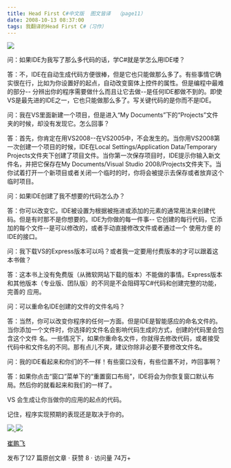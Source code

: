 ```yaml
---
title: Head First C#中文版  图文皆译  （page11）
date: 2008-10-13 08:37:00
tags: 我翻译的Head First C#（习作）
---
```

![](https://p-blog.csdn.net/images/p_blog_csdn_net/cuipengfei1/EntryImages/20081013/%E6%88%AA%E5%9B%BE00.jpg)

问：如果IDE为我写了那么多代码的话，学C#就是学怎么用IDE喽？

答：不，IDE在自动生成代码方便很棒，但是它也只能做那么多了。有些事情它确实很在行，比如为你设置好的起点，自动改变窗体上控件的属性。但是编程中最难的部分--
分辨出你的程序需要做什么而且让它去做--是任何IDE都做不到的。即使VS是最先进的IDE之一，它也只能做那么多了。写关键代码的是你而不是IDE。

问：我在VS里面新建一个项目，但是进入“My Documents”下的“Projects”文件夹的时候，却没有发现它。怎么回事？

答：首先，你肯定在用VS2008--在VS2005中，不会发生的。当你用VS2008第一次创建一个项目的时候，IDE在Local
Settings/Application Data/Temporary
Projects文件夹下创建了项目文件。当你第一次保存项目时，IDE提示你输入新文件名，并把它保存在My Documents/Visual Studio
2008/Projects文件夹下。当你试着打开一个新项目或者关闭一个临时的时，你将会被提示去保存或者放弃这个临时项目。

问：如果IDE创建了我不想要的代码怎么办？

答：你可以改变它。IDE被设置为根据被拖进或添加的元素的通常用法来创建代码。但是有时那不是你想要的。IDE为你做的每一件事--
它创建的每行代码，它添加的每个文件--是可以修改的，或者手动直接修改文件或者通过一个  使用方便  的IDE的接口。

问：我下载VS的Express版本可以吗？或者我一定要用付费版本的才可以跟着这本书做？

答：这本书上没有免费版（从微软网站下载的版本）不能做的事情。Express版本和其他版本（专业版、团队版）的不同是不会阻碍写C#代码和创建完整的功能，完善的
应用。

问：可以重命名IDE创建的文件的文件名吗？

答：当然，你可以改变你程序的任何一方面。但是IDE是智能感应的命名文件的。当你添加一个文件时，你选择的文件名会影响代码生成的方式，创建的代码里会包含这个文件
名。一些情况下，如果你重命名文件，你就得去修改代码，或者接受代码中和文件名的不同。那有点儿不爽，建议你除非必要不要修改文件名。

问：我的IDE看起来和你们的不一样！有些窗口没有，有些位置不对，咋回事啊？

答：如果你点击“窗口”菜单下的“重置窗口布局”，IDE将会为你恢复窗口默认布局。然后你的就看起来和我们的一样了。

VS  会生成让你当做你的应用的起点的代码。

记住，程序实现预期的表现还是取决于你的。



[ ![](https://profile.csdnimg.cn/5/2/5/3_cuipengfei1)
![](https://g.csdnimg.cn/static/user-reg-year/1x/11.png)
](https://blog.csdn.net/cuipengfei1)

[ 崔鹏飞 ](https://blog.csdn.net/cuipengfei1)

发布了127 篇原创文章  ·  获赞 8  ·  访问量 74万+

